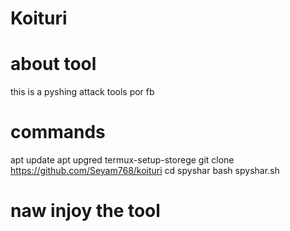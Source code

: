 # Koituri 

# about tool
this is a pyshing attack tools por fb 





# commands 
apt update 
apt upgred 
termux-setup-storege 
git clone https://github.com/Seyam768/koituri 
cd spyshar 
bash spyshar.sh 

# naw injoy the tool



